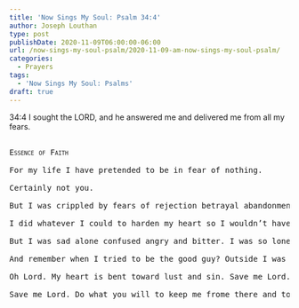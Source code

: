 ```yaml
---
title: 'Now Sings My Soul: Psalm 34:4'
author: Joseph Louthan
type: post
publishDate: 2020-11-09T06:00:00-06:00
url: /now-sings-my-soul-psalm/2020-11-09-am-now-sings-my-soul-psalm/
categories:
  - Prayers
tags:
  - 'Now Sings My Soul: Psalms'
draft: true
---
```

34:4 I sought the LORD, and he answered me 
      and delivered me from all my fears. 
<pre>
<div style="font-variant: small-caps;">
Essence of Faith
</div>
For my life I have pretended to be in fear of nothing.

Certainly not you. 

But I was crippled by fears of rejection betrayal abandonment and not being loved. 

I did whatever I could to harden my heart so I wouldn’t have to feel.  

But I was sad alone confused angry and bitter. I was so lonely. And my life was worth nothing. 

And remember when I tried to be the good guy? Outside I was nice and honorable. But on the inside? Full of wickedness and sin. Heart was filled with perversion. I am afraid but I know this to be true: a million times more so than my dad. 

Oh Lord. My heart is bent toward lust and sin. Save me Lord. Do what you must. I cannot cannot cannot go back to hell I refuse to. I will not. You must do what you need to do to ensure that I don’t go back there. 

Save me Lord. Do what you will to keep me frome there and to you and in you and by you forever.  Amen. 
</pre>

